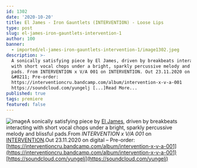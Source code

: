 ```yaml
---
id: 1302
date: '2020-10-20'
title: El James - Iron Gauntlets (INTERVENTION) - Loose Lips
type: post
slug: el-james-iron-gauntlets-intervention-1
author: 100
banner:
  - imported/el-james-iron-gauntlets-intervention-1/image1302.jpeg
description: >-
  A sonically satisfying piece by El James, driven by breakbeats interacting
  with short vocal chops under a bright, sparkly percussive melody and blissful
  pads. From INTERVENTION x V/A 001 on INTERVENTION. Out 23.11.2020 on digital
  &#8211; Pre-order:
  https://interventioncru.bandcamp.com/album/intervention-x-v-a-001
  https://soundcloud.com/yungelj [...]Read More...
published: true
tags: premiere
featured: false
---
```

![image](../imported/el-james-iron-gauntlets-intervention-1/image1302.jpeg)A sonically satisfying piece by [El James](http://yungelj), driven by breakbeats interacting with short vocal chops under a bright, sparkly percussive melody and blissful pads.From _INTERVENTION x V/A 001_ on [INTERVENTION](https://interventioncru.bandcamp.com/).Out 23.11.2020 on digital – Pre-order: [https://interventioncru.bandcamp.com/album/intervention-x-v-a-001](https://interventioncru.bandcamp.com/album/intervention-x-v-a-001)[https://soundcloud.com/yungelj](https://soundcloud.com/yungelj)